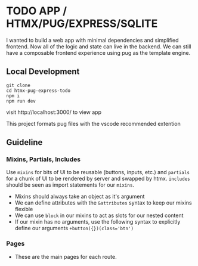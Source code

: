 # TODO APP / HTMX/PUG/EXPRESS/SQLITE
I wanted to build a web app with minimal dependencies and simplified frontend.
Now all of the logic and state can live in the backend. We can still have
a composable frontend experience using pug as the template engine. 

## Local Development
```
git clone
cd htmx-pug-express-todo
npm i 
npm run dev
```
visit http://localhost:3000/ to view app

This project formats pug files with the vscode recommended extention

## Guideline
### Mixins, Partials, Includes 
Use `mixins` for bits of UI to be reusable (buttons, inputs, etc.) and `partials` for a chunk of UI to be rendered by server and swapped by htmx. `includes` should be seen as import statements for our `mixins`. 

- Mixins should always take an object as it's argument 
- We can define attributes with the `&attributes` syntax to keep our mixins flexible
- We can use `block` in our mixins to act as slots for our nested content
- If our mixin has no arguments, use the following syntax to explicitly define our arguments `+button({})(class='btn')`

### Pages
- These are the main pages for each route. 

